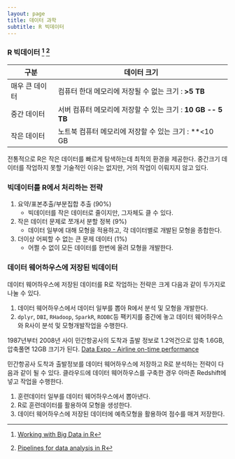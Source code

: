 ```yaml
---
layout: page
title: 데이터 과학
subtitle: R 빅데이터
---
```



### R 빅데이터 [^r-big-data] [^r-pipeline]

[^r-big-data]: [Working with Big Data in R](https://www.rstudio.com/resources/webinars/working-with-big-data-in-r/)

[^r-pipeline]: [Pipelines for data analysis in R](https://www.rstudio.com/resources/webinars/pipelines-for-data-analysis-in-r/)


| 구분  |  데이터 크기 |
|--------------|--------------|
| 매우 큰 데이터 | 컴퓨터 한대 메모리에 저장될 수 없는 크기 : **>5 TB** |
| 중간 데이터 | 서버 컴퓨터 메모리에 저장할 수 있는 크기 : **10 GB -- 5 TB** |
| 작은 데이터 | 노트북 컴퓨터 메모리에 저장할 수 있는 크기 : **<10 GB |

전통적으로 R은 작은 데이터를 빠르게 탐색하는데 최적의 환경을 제공한다.
중간크기 데이터를 작업하지 못할 기술적인 이유는 없지만, 거의 작업이 이뤄지지 않고 있다.

### 빅데이터를 R에서 처리하는 전략

1. 요약/표본추출/부분집합 추출 (90%)
    * 빅데이터를 작은 데이터로 줄이지만, 그자체도 클 수 있다.
1. 작은 데이터 문제로 쪼개서 분할 정복 (9%)
    * 데이터 일부에 대해 모형을 적용하고, 각 데이터별로 개발된 모형을 종합한다.
1. 더이상 어찌할 수 없는 큰 문제 데이터 (1%)
    * 어쩔 수 없이 모든 데이터를 한번에 올려 모형을 개발한다.

### 데이터 웨어하우스에 저장된 빅데이터

데이터 웨어하우스에 저장된 데이터를 R로 작업하는 전략은 크게 다음과 같이 두가지로 나눌 수 있다.

1. 데이터 웨어하우스에서 데이터 일부를 뽑아 R에서 분석 및 모형을 개발한다.
1. `dplyr`, `DBI`, `RHadoop`, `SparkR`, `RODBC`등 팩키지를 중간에 놓고 데이터 웨어하우스와 R사이 분석 및 모형개발작업을 수행한다.

1987년부터 2008년 사이 민간항공사의 도착과 출발 정보로 1.2억건으로 압축 1.6GB, 압축풀면 12GB 크기가 된다.
[Data Expo - Airline on-time performance](http://stat-computing.org/dataexpo/2009/)

민간항공사 도착과 출발정보를 데이터 웨어하우스에 저장하고 R로 분석하는 전략이 다음과 같이 될 수 있다.
클라우드에 데이터 웨어하우스를 구축한 경우 아마존 Redshift에 넣고 작업을 수행한다.

1. 훈련데이터 일부를 데이터 웨어하우스에서 뽑아낸다.
1. R로 훈련데이터를 활용하여 모형을 생성한다.
1. 데이터 웨어하우스에 저장된 데이터에 예측모형을 활용하여 점수를 매겨 저장한다.


